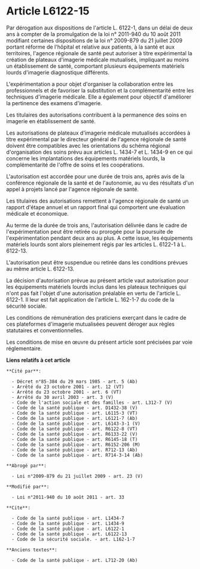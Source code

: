 # Article L6122-15

Par dérogation aux dispositions de l'article L. 6122-1, dans un délai de deux ans à compter de la promulgation de la loi n°
2011-940 du 10 août 2011 modifiant certaines dispositions de la loi n° 2009-879 du 21 juillet 2009 portant réforme de
l'hôpital et relative aux patients, à la santé et aux territoires, l'agence régionale de santé peut autoriser à titre
expérimental la création de plateaux d'imagerie médicale mutualisés, impliquant au moins un établissement de santé,
comportant plusieurs équipements matériels lourds d'imagerie diagnostique différents. 

L'expérimentation a pour objet d'organiser la collaboration entre les professionnels et de favoriser la substitution et la
complémentarité entre les techniques d'imagerie médicale. Elle a également pour objectif d'améliorer la pertinence des
examens d'imagerie. 

Les titulaires des autorisations contribuent à la permanence des soins en imagerie en établissement de santé. 

Les autorisations de plateaux d'imagerie médicale mutualisés accordées à titre expérimental par le directeur général de
l'agence régionale de santé doivent être compatibles avec les orientations du schéma régional d'organisation des soins prévu
aux articles L. 1434-7 et L. 1434-9 en ce qui concerne les implantations des équipements matériels lourds, la complémentarité
de l'offre de soins et les coopérations. 

L'autorisation est accordée pour une durée de trois ans, après avis de la conférence régionale de la santé et de l'autonomie,
au vu des résultats d'un appel à projets lancé par l'agence régionale de santé. 

Les titulaires des autorisations remettent à l'agence régionale de santé un rapport d'étape annuel et un rapport final qui
comportent une évaluation médicale et économique. 

Au terme de la durée de trois ans, l'autorisation délivrée dans le cadre de l'expérimentation peut être retirée ou prorogée
pour la poursuite de l'expérimentation pendant deux ans au plus. A cette issue, les équipements matériels lourds sont alors
pleinement régis par les articles L. 6122-1 à L. 6122-13. 

L'autorisation peut être suspendue ou retirée dans les conditions prévues au même article L. 6122-13. 

La décision d'autorisation prévue au présent article vaut autorisation pour les équipements matériels lourds inclus dans les
plateaux techniques qui n'ont pas fait l'objet d'une autorisation préalable en vertu de l'article L. 6122-1. Il leur est fait
application de l'article L. 162-1-7 du code de la sécurité sociale. 

Les conditions de rémunération des praticiens exerçant dans le cadre de ces plateformes d'imagerie mutualisées peuvent
déroger aux règles statutaires et conventionnelles. 

Les conditions de mise en œuvre du présent article sont précisées par voie réglementaire.

**Liens relatifs à cet article**

	**Cité par**:

	  - Décret n°85-384 du 29 mars 1985 - art. 5 (Ab)
	  - Arrêté du 23 octobre 2001 - art. 12 (VT)
	  - Arrêté du 23 octobre 2001 - art. 6 (VT)
	  - Arrêté du 30 avril 2003 - art. 3 (V)
	  - Code de l'action sociale et des familles - art. L312-7 (V)
	  - Code de la santé publique - art. D1432-38 (V)
	  - Code de la santé publique - art. L6115-3 (VT)
	  - Code de la santé publique - art. L6121-7 (Ab)
	  - Code de la santé publique - art. L6143-3-1 (V)
	  - Code de la santé publique - art. R6122-8 (VT)
	  - Code de la santé publique - art. R6133-22 (V)
	  - Code de la santé publique - art. R6145-18 (T)
	  - Code de la santé publique - art. R6152-206 (M)
	  - Code de la santé publique - art. R712-13 (Ab)
	  - Code de la santé publique - art. R714-3-14 (Ab)

	**Abrogé par**:

	  - Loi n°2009-879 du 21 juillet 2009 - art. 23 (V)

	**Modifié par**:

	  - Loi n°2011-940 du 10 août 2011 - art. 33

	**Cite**:

	  - Code de la santé publique - art. L1434-7
	  - Code de la santé publique - art. L1434-9
	  - Code de la santé publique - art. L6122-1
	  - Code de la santé publique - art. L6122-13
	  - Code de la sécurité sociale. - art. L162-1-7

	**Anciens textes**:

	  - Code de la santé publique - art. L712-20 (Ab)
